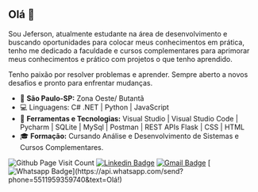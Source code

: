 ## Olá 👋

Sou Jeferson, atualmente estudante na área de desenvolvimento e buscando oportunidades para colocar meus conhecimentos em prática, tenho me dedicado a faculdade e cursos complementares para aprimorar meus conhecimentos e prático com projetos o que tenho aprendido. 

Tenho paixão por resolver problemas e aprender. Sempre aberto a novos desafios e pronto para enfrentar mudanças.

- 📍  **São Paulo-SP:** Zona Oeste/ Butantã
- 💻 Linguagens: C# .NET | Python | JavaScript
- 🔧 **Ferramentas e Tecnologias:** Visual Studio | Visual Studio Code | Pycharm | SQLite | MySql | Postman | REST APIs Flask | CSS | HTML 
- 🎓 **Formação:** Cursando Análise e Desenvolvimento de Sistemas e Cursos Complementares.

![Github Page Visit Count](https://komarev.com/ghpvc/?username=Jeferson-Oliveiraa) [![Linkedin Badge](https://img.shields.io/badge/-Jeferson%20Oliveira-6633cc?style=flat-square&logo=Linkedin&logoColor=white&link=https://www.linkedin.com/in/jeferson-oliveiraa)](https://www.linkedin.com/in/jeferson-oliveiraa)   [![Gmail Badge](https://img.shields.io/badge/-Jeferson143@hotmail.com-6633cc?style=flat-square&logo=Gmail&logoColor=white&link=mailto:Jeferson143@hotmail.com)](mailto:Jeferson143@hotmail.com)  [![Whatsapp Badge](https://img.shields.io/badge/-Whatsapp-4CA143?style=flat-square&labelColor=4CA143&logo=whatsapp&logoColor=white&link=https://api.whatsapp.com/send?phone=5511959359740&text=Olá!)](https://api.whatsapp.com/send?phone=5511959359740&text=Olá!)
